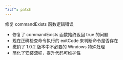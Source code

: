 ```yaml
---
"zcf": patch
---
```


修复 commandExists 函数逻辑错误

- 修复了 commandExists 函数始终返回 true 的问题
- 现在正确检查命令执行的 exitCode 来判断命令是否存在
- 撤销了 1.0.2 版本中不必要的 Windows 特殊处理
- 简化了安装流程，提升代码可维护性